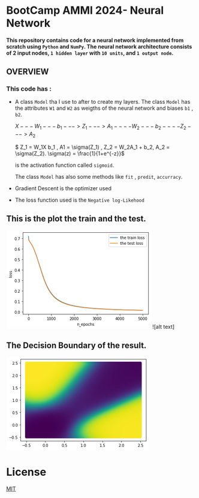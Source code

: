 # BootCamp AMMI 2024- Neural Network


####  This repository contains code for a neural network implemented from scratch using `Python` and `NumPy`. The neural network architecture consists of 2 input nodes, `1 hidden layer` with `10 units`, and `1 output node`.

## OVERVIEW
### This code has :
- A class `Model` tha I use to after to create my layers.
  The class `Model` has the attributes `W1` and `W2` as weigths of the neural network and biases `b1` , `b2`.

  $X---W_1---b_1--->Z_1--->A_1----W_2---b_2----Z_2--->A_2$

  $ Z_1 = W_1X b_1 , A1 = \sigma(Z_1) , Z_2 = W_2A_1 + b_2, A_2 = \sigma(Z_2).  \sigma(z) = \frac{1}{1+e^{-z}}$ 
  
  is the activation function called `sigmoid`.



  The class `Model` has also some methods like `fit` , `predit`, `accurracy`.


-  Gradient Descent is the optimizer used

- The loss function used is the `Negative log-Likehood`





## This is  the plot  the train and the test.
![alt text](<figure losses.png>) ![alt text]


## The Decision Boundary of the result.

![alt text](<Decision boundary-1.png>)
# License
[MIT](https://choosealicense.com/licenses/mit/)

